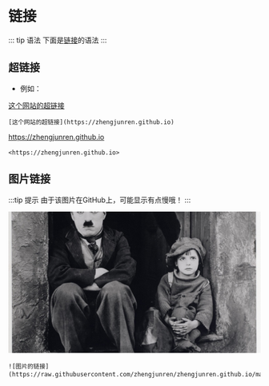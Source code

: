 #  链接

::: tip 语法
下面是[链接]()的语法
:::

## 超链接

+ 例如：

[这个网站的超链接](https://zhengjunren.github.io)

```
[这个网站的超链接](https://zhengjunren.github.io)
```

<https://zhengjunren.github.io>

```
<https://zhengjunren.github.io>
```

## 图片链接

:::tip 提示
由于该图片在GitHub上，可能显示有点慢哦！
:::

![图片的链接](https://raw.githubusercontent.com/zhengjunren/zhengjunren.github.io/master/test.jpg)

```
![图片的链接](https://raw.githubusercontent.com/zhengjunren/zhengjunren.github.io/master/test.jpg)
```
